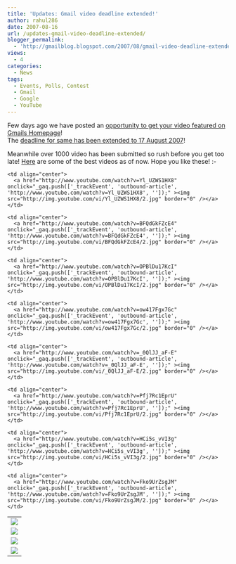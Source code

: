 ```yaml
---
title: 'Updates: Gmail video deadline extended!'
author: rahul286
date: 2007-08-16
url: /updates-gmail-video-deadline-extended/
blogger_permalink:
  - 'http://gmailblog.blogspot.com/2007/08/gmail-video-deadline-extended-to-friday.html#links'
views:
  - 4
categories:
  - News
tags:
  - Events, Polls, Contest
  - Gmail
  - Google
  - YouTube
---
```

Few days ago we have posted an <a href="http://devilsworkshop.org/2007/08/03/opportunity-get-your-video-featured-on-gmails-homepage/" target="_blank">opportunity to get your video featured on Gmails Homepage</a>!  
The <a href="http://gmailblog.blogspot.com/2007/08/gmail-video-deadline-extended-to-friday.html#links" onclick="_gaq.push(['_trackEvent', 'outbound-article', 'http://gmailblog.blogspot.com/2007/08/gmail-video-deadline-extended-to-friday.html#links', 'deadline for same has been extended to 17 August 2007']);" target="_blank">deadline for same has been extended to 17 August 2007</a>!

Meanwhile over 1000 video has been submitted so rush before you get too late! <a href="http://mail.google.com/mail/help/gmail_video.html" onclick="_gaq.push(['_trackEvent', 'outbound-article', 'http://mail.google.com/mail/help/gmail_video.html', 'Here']);" target="_blank">Here</a> are some of the best videos as of now. Hope you like these! <img src="http://devilsworkshop.org/wp-includes/images/smilies/simple-smile.png" alt=":-)" class="wp-smiley" style="height: 1em; max-height: 1em;" />

<table align="center" cellpadding="0" cellspacing="0">
  <tr>
    <td align="center">
      <a href="http://www.youtube.com/watch?v=Gq5vOKuWYxE" onclick="_gaq.push(['_trackEvent', 'outbound-article', 'http://www.youtube.com/watch?v=Gq5vOKuWYxE', '']);" ><img class="wp-image-53355" src="http://img.youtube.com/vi/Gq5vOKuWYxE/2.jpg" border="0" /></a>
    </td>
    
    <td align="center">
      <a href="http://www.youtube.com/watch?v=Yl_UZWS1HX8" onclick="_gaq.push(['_trackEvent', 'outbound-article', 'http://www.youtube.com/watch?v=Yl_UZWS1HX8', '']);" ><img src="http://img.youtube.com/vi/Yl_UZWS1HX8/2.jpg" border="0" /></a>
    </td>
    
    <td align="center">
      <a href="http://www.youtube.com/watch?v=BFQdGkFZcE4" onclick="_gaq.push(['_trackEvent', 'outbound-article', 'http://www.youtube.com/watch?v=BFQdGkFZcE4', '']);" ><img src="http://img.youtube.com/vi/BFQdGkFZcE4/2.jpg" border="0" /></a>
    </td>
  </tr>
  
  <tr>
    <td align="center">
      <a href="http://www.youtube.com/watch?v=dIvQMk4k6JU" onclick="_gaq.push(['_trackEvent', 'outbound-article', 'http://www.youtube.com/watch?v=dIvQMk4k6JU', '']);" ><img src="http://img.youtube.com/vi/dIvQMk4k6JU/2.jpg" border="0" /></a>
    </td>
    
    <td align="center">
      <a href="http://www.youtube.com/watch?v=OPBlDu17KcI" onclick="_gaq.push(['_trackEvent', 'outbound-article', 'http://www.youtube.com/watch?v=OPBlDu17KcI', '']);" ><img src="http://img.youtube.com/vi/OPBlDu17KcI/2.jpg" border="0" /></a>
    </td>
    
    <td align="center">
      <a href="http://www.youtube.com/watch?v=ow417Fgx7Gc" onclick="_gaq.push(['_trackEvent', 'outbound-article', 'http://www.youtube.com/watch?v=ow417Fgx7Gc', '']);" ><img src="http://img.youtube.com/vi/ow417Fgx7Gc/2.jpg" border="0" /></a>
    </td>
  </tr>
  
  <tr>
    <td align="center">
      <a href="http://www.youtube.com/watch?v=b79F8jW4qlg" onclick="_gaq.push(['_trackEvent', 'outbound-article', 'http://www.youtube.com/watch?v=b79F8jW4qlg', '']);" ><img src="http://img.youtube.com/vi/b79F8jW4qlg/2.jpg" border="0" /></a>
    </td>
    
    <td align="center">
      <a href="http://www.youtube.com/watch?v=_0QlJJ_aF-E" onclick="_gaq.push(['_trackEvent', 'outbound-article', 'http://www.youtube.com/watch?v=_0QlJJ_aF-E', '']);" ><img src="http://img.youtube.com/vi/_0QlJJ_aF-E/2.jpg" border="0" /></a>
    </td>
    
    <td align="center">
      <a href="http://www.youtube.com/watch?v=Pfj7Rc1EprU" onclick="_gaq.push(['_trackEvent', 'outbound-article', 'http://www.youtube.com/watch?v=Pfj7Rc1EprU', '']);" ><img src="http://img.youtube.com/vi/Pfj7Rc1EprU/2.jpg" border="0" /></a>
    </td>
  </tr>
  
  <tr>
    <td align="center">
      <a href="http://www.youtube.com/watch?v=3iilxPhAoBw" onclick="_gaq.push(['_trackEvent', 'outbound-article', 'http://www.youtube.com/watch?v=3iilxPhAoBw', '']);" ><img src="http://img.youtube.com/vi/3iilxPhAoBw/2.jpg" border="0" /></a>
    </td>
    
    <td align="center">
      <a href="http://www.youtube.com/watch?v=HCi5s_vVI3g" onclick="_gaq.push(['_trackEvent', 'outbound-article', 'http://www.youtube.com/watch?v=HCi5s_vVI3g', '']);" ><img src="http://img.youtube.com/vi/HCi5s_vVI3g/2.jpg" border="0" /></a>
    </td>
    
    <td align="center">
      <a href="http://www.youtube.com/watch?v=Fko9UrZsgJM" onclick="_gaq.push(['_trackEvent', 'outbound-article', 'http://www.youtube.com/watch?v=Fko9UrZsgJM', '']);" ><img src="http://img.youtube.com/vi/Fko9UrZsgJM/2.jpg" border="0" /></a>
    </td>
  </tr>
</table>
